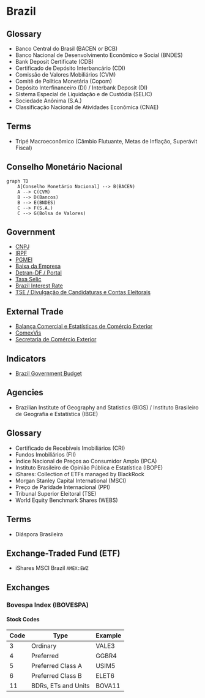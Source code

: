 # Brazil

<!--
Explicações

DI Futuros -> https://www.youtube.com/watch?v=2HbUDsMil7k
-->

<!--
Réis
Cruzeiro
Cruzeiro Novo
Cruzado
Cruzado Novo
Real
-->

<!--
NYSE:ABEV
NYSE:BBD
NYSE:BSBR
NYSE:CIG
NYSE:EBR
NYSE:ERJ
NYSE:GGB
NYSE:GOL
NYSE:ITUB
NYSE:PBR
NYSE:VALE
NYSE:VIV
OTC:EGIEY
OTC:JBSAY
-->

<!--
DI Futuros

J -> Janeiro

DI1J2029

Taxa Selic (Taxa de Juros À Vista) / DI Futuros (Taxa de Juros Futuro)
-->

<!--
QUANDL:BCB/11753

https://utilitarios.grupodpg.com.br/utilitarios/categoria/calculo-facil/775/custo-de-contratao-pj-x-clt-x-autnomo

https://bcb.gov.br/estabilidadefinanceira/sistema-valores-a-receber/

IAGRO

WIN1! / IND1! / IBV1!
DOL1! / WDO1!

RB1!*USDBRL/3.785411784

https://www.rankbr.com.br/tv

Kantar IBOPE Media
People Meter

Meta Selic / Taxa Selic
-->

## Glossary

- Banco Central do Brasil (BACEN or BCB)
- Banco Nacional de Desenvolvimento Econômico e Social (BNDES)
- Bank Deposit Certificate (CDB)
- Certificado de Depósito Interbancário (CDI)
- Comissão de Valores Mobiliários (CVM)
- Comitê de Política Monetária (Copom)
- Depósito Interfinanceiro (DI) / Interbank Deposit (DI)
- Sistema Especial de Liquidação e de Custódia (SELIC)
- Sociedade Anônima (S.A.)
- Classificação Nacional de Atividades Econômica (CNAE)

## Terms

- Tripé Macroeconômico (Câmbio Flutuante, Metas de Inflação, Superávit Fiscal)

## Conselho Monetário Nacional

```mermaid
graph TD
    A[Conselho Monetário Nacional] --> B(BACEN)
    A --> C(CVM)
    B --> D(Bancos)
    B --> E(BNDES)
    C --> F(S.A.)
    C --> G(Bolsa de Valores)
```

## Government

- [CNPJ](http://servicos.receita.fazenda.gov.br/Servicos/cnpjreva/Cnpjreva_Solicitacao.asp?cnpj=)
- [IRPF](/irpf.md)
- [PGMEI](http://www8.receita.fazenda.gov.br/SimplesNacional/Aplicacoes/ATSPO/pgmei.app/Identificacao)
- [Baixa da Empresa](https://gov.br/empresas-e-negocios/pt-br/empreendedor/servicos-para-mei/baixa-de-mei)
- [Detran-DF / Portal](https://portal.detran.df.gov.br/)
- [Taxa Selic](https://bcb.gov.br/controleinflacao/taxaselic)
- [Brazil Interest Rate](https://tradingeconomics.com/brazil/interest-rate)
- [TSE / Divulgação de Candidaturas e Contas Eleitorais](https://divulgacandcontas.tse.jus.br/divulga/#/)

## External Trade

- [Balança Comercial e Estatísticas de Comércio Exterior](https://www.gov.br/produtividade-e-comercio-exterior/pt-br/assuntos/comercio-exterior/estatisticas)
- [ComexVis](http://comexstat.mdic.gov.br/pt/comex-vis)
- [Secretaria de Comércio Exterior](https://gov.br/produtividade-e-comercio-exterior/pt-br/assuntos/comercio-exterior)

## Indicators

- [Brazil Government Budget](https://tradingeconomics.com/brazil/government-budget)

<!--
https://www.youtube.com/watch?v=8Kgo-PykDhk
https://www.youtube.com/watch?v=KOKS_apCwzA
https://www.youtube.com/watch?v=Nk1LG5Fi9Uk
-->

## Agencies

- Brazilian Institute of Geography and Statistics (BIGS) / Instituto Brasileiro de Geografia e Estatística (IBGE)

## Glossary

- Certificado de Recebíveis Imobiliários (CRI)
- Fundos Imobiliários (FII)
- Índice Nacional de Preços ao Consumidor Amplo (IPCA)
- Instituto Brasileiro de Opinião Pública e Estatística (IBOPE)
- iShares: Collection of ETFs managed by BlackRock
- Morgan Stanley Capital International (MSCI)
- Preço de Paridade Internacional (PPI)
- Tribunal Superior Eleitoral (TSE)
- World Equity Benchmark Shares (WEBS)

## Terms

- Diáspora Brasileira

## Exchange-Traded Fund (ETF)

- iShares MSCI Brazil `AMEX:EWZ`

## Exchanges

### Bovespa Index (IBOVESPA)

<!--
BMFBOVESPA:DI11!-(100-CME:GE1!)
ECONOMICS:BRIRYY-ECONOMICS:USIRYY
-->

#### Stock Codes

| Code | Type                | Example |
| ---- | ------------------- | ------- |
| 3    | Ordinary            | VALE3   |
| 4    | Preferred           | GGBR4   |
| 5    | Preferred Class A   | USIM5   |
| 6    | Preferred Class B   | ELET6   |
| 11   | BDRs, ETs and Units | BOVA11  |
